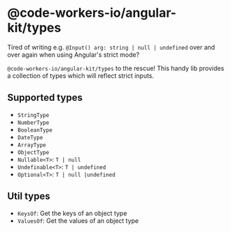 # @code-workers-io/angular-kit/types

Tired of writing e.g. `@Input() arg: string | null | undefined` over and over again when using Angular's strict mode?

`@code-workers-io/angular-kit/types` to the rescue! This handy lib provides a collection of types which will reflect strict inputs.

## Supported types

- `StringType`
- `NumberType`
- `BooleanType`
- `DateType`
- `ArrayType`
- `ObjectType`
- `Nullable<T>`: `T | null`
- `Undefinable<T>`: `T | undefined`
- `Optional<T>`: `T | null |undefined`

## Util types
- `KeysOf`: Get the keys of an object type
- `ValuesOf`: Get the values of an object type
